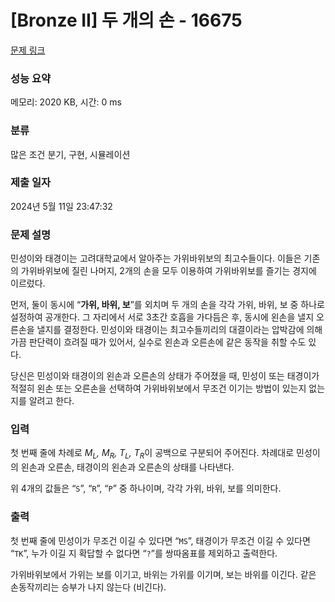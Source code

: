 # [Bronze II] 두 개의 손 - 16675 

[문제 링크](https://www.acmicpc.net/problem/16675) 

### 성능 요약

메모리: 2020 KB, 시간: 0 ms

### 분류

많은 조건 분기, 구현, 시뮬레이션

### 제출 일자

2024년 5월 11일 23:47:32

### 문제 설명

<p>민성이와 태경이는 고려대학교에서 알아주는 가위바위보의 최고수들이다. 이들은 기존의 가위바위보에 질린 나머지, 2개의 손을 모두 이용하여 가위바위보를 즐기는 경지에 이르렀다.</p>

<p>먼저, 둘이 동시에 “<strong>가위, 바위, 보</strong>”를 외치며 두 개의 손을 각각 가위, 바위, 보 중 하나로 설정하여 공개한다. 그 자리에서 서로 3초간 호흡을 가다듬은 후, 동시에 왼손을 낼지 오른손을 낼지를 결정한다. 민성이와 태경이는 최고수들끼리의 대결이라는 압박감에 의해 가끔 판단력이 흐려질 때가 있어서, 실수로 왼손과 오른손에 같은 동작을 취할 수도 있다.</p>

<p>당신은 민성이와 태경이의 왼손과 오른손의 상태가 주어졌을 때, 민성이 또는 태경이가 적절히 왼손 또는 오른손을 선택하여 가위바위보에서 무조건 이기는 방법이 있는지 없는지를 알려고 한다.</p>

### 입력 

 <p>첫 번째 줄에 차례로 <em>M<sub>L</sub>, M<sub>R</sub>, T<sub>L</sub>, T<sub>R</sub></em>이 공백으로 구분되어 주어진다. 차례대로 민성이의 왼손과 오른손, 태경이의 왼손과 오른손의 상태를 나타낸다.</p>

<p>위 4개의 값들은 “<code>S</code>”, “<code>R</code>”, “<code>P</code>” 중 하나이며, 각각 가위, 바위, 보를 의미한다.</p>

### 출력 

 <p>첫 번째 줄에 민성이가 무조건 이길 수 있다면 “<code>MS</code>”, 태경이가 무조건 이길 수 있다면 “<code>TK</code>”, 누가 이길 지 확답할 수 없다면 “<code>?</code>”를 쌍따옴표를 제외하고 출력한다.</p>

<p>가위바위보에서 가위는 보를 이기고, 바위는 가위를 이기며, 보는 바위를 이긴다. 같은 손동작끼리는 승부가 나지 않는다 (비긴다).</p>

